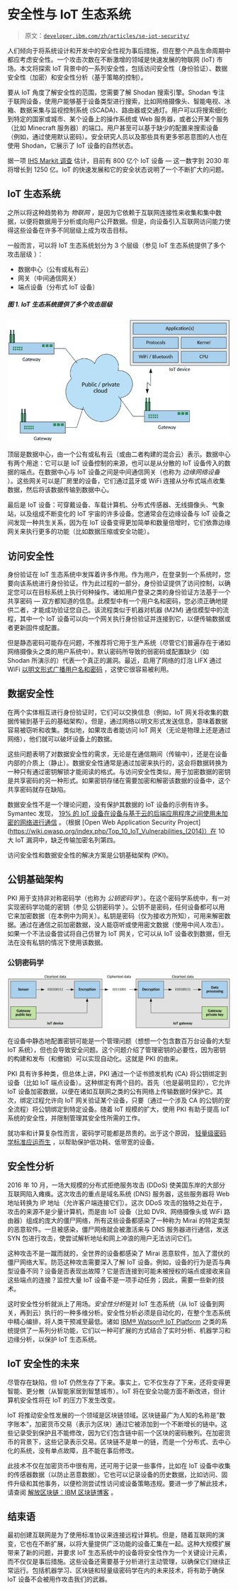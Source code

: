 # 安全性与 IoT 生态系统

> 原文：[`developer.ibm.com/zh/articles/se-iot-security/`](https://developer.ibm.com/zh/articles/se-iot-security/)

人们倾向于将系统设计和开发中的安全性视为事后措施，但在整个产品生命周期中都应考虑安全性。一个攻击次数在不断激增的领域是快速发展的物联网 (IoT) 市场。本文将探索 IoT 背景中的一系列安全性，包括访问安全性（身份验证）、数据安全性（加密）和安全性分析（基于策略的控制）。

要从 IoT 角度了解安全性的范围，您需要了解 Shodan 搜索引擎。Shodan 专注于联网设备，使用户能够基于设备类型进行搜索，比如网络摄像头、智能电视、冰箱、数据采集与监视控制系统 (SCADA)、路由器或交通灯。用户可以将搜索细化到特定的国家或城市、某个设备上的操作系统或 Web 服务器，或者公开某个服务（比如 Minecraft 服务器）的端口。用户甚至可以基于缺少的配置来搜索设备（例如，通过使用默认密码）。安全研究人员以及那些具有更多邪恶意图的人也在使用 Shodan，它展示了 IoT 设备的自然状态。

据一项 [IHS Markit 调查](https://ihsmarkit.com/Info/1017/internet-of-things.html) 估计，目前有 800 亿个 IoT 设备 — 这一数字到 2030 年将增长到 1250 亿。IoT 的快速发展和它的安全状态说明了一个不断扩大的问题。

## IoT 生态系统

之所以将这种趋势称为 *物联网* ，是因为它依赖于互联网连接性来收集和集中数据，以便将数据用于分析或向用户公开数据。但是，向设备引入互联网访问能力使得这些设备在许多不同层级上成为攻击目标。

一般而言，可以将 IoT 生态系统划分为 3 个层级（参见 IoT 生态系统提供了多个攻击层级 ）：

*   数据中心（公有或私有云）
*   网关（中间通信网关）
*   端点设备（分布式 IoT 设备）

##### 图 1\. IoT 生态系统提供了多个攻击层级

![此图像展示了对 IoT 设备的攻击途径](img/85d8688b01a83f7578016439217099d0.png)

顶层是数据中心，由一个公有或私有云（或由二者构建的混合云）表示。数据中心有两个用途：它可以是 IoT 设备控制的来源，也可以是从分散的 IoT 设备传入的数据的端点。在数据中心与 IoT 设备之间是中间通信网关（也称为 *边缘网络设备* ）。这些网关可以是厂房里的设备，它们通过蓝牙或 WiFi 连接从分布式端点收集数据，然后将该数据传输到数据中心。

最后是 IoT 设备：可穿戴设备、车载计算机、分布式传感器、无线摄像头、气象站，以及组成不断变化的 IoT 宇宙的许多设备。您通常会在边缘设备与 IoT 设备之间发现一种共生关系，因为在 IoT 设备变得更加简单和数量倍增时，它们依靠边缘网关来执行更多的功能（比如数据压缩或安全功能）。

## 访问安全性

身份验证在 IoT 生态系统中发挥着许多作用。作为用户，在登录到一个系统时，您要向该系统进行身份验证。作为此过程的一部分，身份验证提供了访问控制，以确定您可以在目标系统上执行何种操作。诸如用户登录之类的身份验证方法基于一个共享密码 — 双方都知道的信息。此模型中有一个用户名和密码，您必须正确地提供二者，才能成功验证您自己。该流程类似于机器对机器 (M2M) 通信模型中的流程，其中一个 IoT 设备可以向一个网关执行身份验证并连接到它，以便传输数据或者更新固件或配置。

但是静态密码可能存在问题，不推荐将它用于生产系统（尽管它们普遍存在于诸如网络摄像头之类的用户系统中）。默认密码所导致的弱密码或配置缺少（如 Shodan 所演示的）代表一个真正的漏洞。最近，启用了网络的灯泡 LIFX 通过 WiFi [以明文形式广播用户名和密码](http://www.bbc.com/news/technology-28208905) ，这使它很容易被利用。

## 数据安全性

在两个实体相互进行身份验证时，它们可以交换信息（例如，IoT 网关将收集的数据传输到基于云的基础架构）。但是，通过网络以明文形式发送信息，意味着数据容易被窃听和收集。类似地，如果攻击者能访问 IoT 网关（无论是物理上还是通过网络），他们就可以破坏设备上的数据。

这些问题表明了对数据安全性的需求，无论是在通信期间（传输中），还是在设备内部的介质上（静止）。数据安全性通常是通过加密来执行的，这会将数据转换为一种只有通过密钥解锁才能阅读的格式。与访问安全性类似，用于加密数据的密钥是共享密码的另一种形式。如果密钥存储在需要加密和解密该数据的设备中，这个共享密码就存在缺陷。

数据安全性不是一个理论问题，没有保护其数据的 IoT 设备的示例有许多。Symantec 发现， [19% 的 IoT 设备在设备与基于云的后端应用程序之间使用未加密的网络进行通信](https://docs.broadcom.com/doc/insecurity-in-the-internet-of-things-en) 。（根据 [Open Web Application Security Project](https://wiki.owasp.org/index.php/Top_10_IoT_Vulnerabilities_(2014)）在 10 大 IoT 漏洞中，缺乏传输加密名列第四。

访问安全性和数据安全性的解决方案是公钥基础架构 (PKI)。

## 公钥基础架构

PKI 用于支持非对称密码学（也称为 *公钥密码学* ）。在这个密码学系统中，有一对实现密码学功能的密钥（参见 公钥密码学 ）。公钥不是密码，任何设备都可以用它来加密数据（在本例中为网关）。私钥是密码（仅为接收方所知），可用来解密数据。通过在通信之前加密数据，没人能窃听或使用密文数据（使用中间人攻击）。如果一个不法设备尝试将自己仿冒为 IoT 网关，它可以从 IoT 设备收到数据，但无法在没有私钥的情况下使用该数据。

### 公钥密码学

![并排的两个方框显示了 IoT 设备与网关之间的加密](img/4d7017a662542c10c1c0abbe24875cc4.png)

在设备中静态地配置密钥可能是一个管理问题（想想一个包含数百万台设备的大型 IoT 系统），但也会导致安全问题。这个问题介绍了管理密钥的必要性，因为密钥的构建和发布（和撤销）可以实现自动化。这就是 PKI 的由来。

PKI 具有许多种类，但总体上讲，PKI 通过一个证书颁发机构 (CA) 将公钥绑定到设备（比如 IoT 端点设备）。这种绑定有两个目的。首先（也是最明显的），它允许 IoT 设备加密数据，以便在诸如互联网之类的公有网络上传输数据时保护它。其次，绑定过程允许向 IoT 网关验证某个设备，只要（通过一个涉及 CA 的公钥的安全流程）将公钥绑定到特定设备。随着 IoT 规模的扩大，使用 PKI 有助于提高 IoT 系统的安全性，并限制管理其安全性所需的工作。

就功率和计算复杂性而言，密码学可能都是昂贵的。出于这个原因， [轻量级密码学标准应运而生](https://eprint.iacr.org/2017/511.pdf) ，以帮助保护低功耗、低带宽的设备。

## 安全性分析

2016 年 10 月，一场大规模的分布式拒绝服务攻击 (DDoS) 使美国东岸的大部分互联网陷入瘫痪。这次攻击的重点是域名系统 (DNS) 服务器，这些服务器将 Web 地址转换为 IP 地址（允许客户端连接它们）。这次 DDoS 攻击的独特之处在于，攻击的来源不是少量计算机，而是由 IoT 设备（比如 DVR、网络摄像头或 WiFi 路由器）组成的庞大的僵尸网络，所有这些设备都感染了一种称为 Mirai 的特定类型的恶意软件。一旦被感染，僵尸网络就会被激活来与 DNS 服务器进行通信，发送 SYN 包进行攻击，使尝试解析地址和网上冲浪的用户无法访问它们。

这种攻击不是一蹴而就的，全世界的设备都感染了 Mirai 恶意软件，加入了潜伏的僵尸网络大军。防范这种攻击需要深入了解 IoT 设备。例如，设备的行为是否与典型设备不同？设备是否表现出故障？它是否连接到可能未被授权的端点或接收来自这些端点的连接？监控大量 IoT 设备不是一项手动任务；因此，需要一些新的技术。

这时安全性分析就派上了用场。*安全性分析*是对 IoT 生态系统（从 IoT 设备到网关，再到云）执行的一种多维分析。安全性分析必须是自动化的，在整个生态系统中精心编排，将人类干预减至最低。诸如 [IBM® Watson® IoT Platform](https://www.ibm.com/internet-of-things/solutions/iot-platform/watson-iot-platform) 之类的系统提供了一系列分析功能，它们以一种可扩展的方式结合了实时分析、机器学习和边缘分析，以保护 IoT 生态系统。

## IoT 安全性的未来

尽管存在缺陷，但 IoT 仍然生存了下来。事实上，它不仅生存了下来，还将变得更智能、更分散（从智能家居到智慧城市）。IoT 将在安全功能方面不断改进，但计算机安全性将在 IoT 的压力下发生改变。

IoT 将推动安全性发展的一个领域是区块链领域。区块链最广为人知的名称是”数字账本”，加密货币交易（表示为区块）通过它被添加到一个不断增长的链中。这些记录受到保护且不能修改，因为它们包含链中前一个区块的密码散列。在加密货币的背景下，这些记录表示交易。区块链不是单一的链，而是一个分布式、去中心化的系统，没有单点故障，且不能在事后修改。

此技术不仅在加密货币中很有用，还可用于记录一些事件，比如在 IoT 设备中收集的传感器数据（以防止恶意数据）。它也可以记录设备的历史数据，比如访问、固件升级和其他事务，以便检测尝试性访问或设备策略违规。要进一步了解此技术，请查阅 [解放区块链：IBM 区块链博客](https://www.ibm.com/blogs/blockchain/) 。

## 结束语

最初创建互联网是为了使用标准协议来连接远程计算机。但是，随着互联网的演变，它也在不断扩展，以将大量提供广泛功能的设备汇集在一起。这种大规模扩展带来了新的问题，并要求 IoT 生态系统中的设备将安全性作为一个关键设计元素，而不仅仅是事后措施。这些设备还需要基于分析进行主动管理，以确保它们继续正常运行。包括机器学习、区块链和轻量级密码学在内的未来技术，将有助于确保 IoT 设备不会被用作攻击我们的武器。